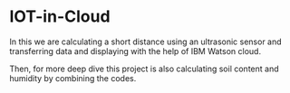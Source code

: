 # IOT-in-Cloud
In this we are calculating a short distance  using an ultrasonic sensor and 
transferring data and displaying with the help of IBM Watson cloud.

Then, for more deep dive this project is also calculating soil content
and humidity by combining the codes.
